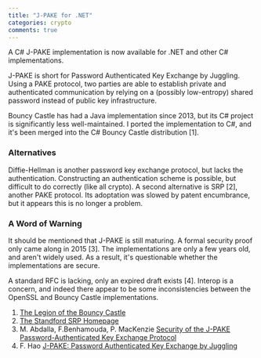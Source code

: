```yaml
---
title: "J-PAKE for .NET"
categories: crypto
comments: true
---
```


A C# J-PAKE implementation is now available for .NET and other C# implementations.

J-PAKE is short for Password Authenticated Key Exchange by Juggling. Using a PAKE protocol, two parties are able to establish private and authenticated communication by relying on a (possibly low-entropy) shared password instead of public key infrastructure.

Bouncy Castle has had a Java implementation since 2013, but its C\# project is significantly less well-maintained. I ported the implementation to C\#, and it's been merged into the C\# Bouncy Castle distribution [1].

### Alternatives

Diffie-Hellman is another password key exchange protocol, but lacks the authentication. Constructing an authentication scheme is possible, but difficult to do correctly (like all crypto). A second alternative is SRP [2], another PAKE protocol. Its adoptation was slowed by patent encumbrance, but it appears this is no longer a problem.

### A Word of Warning

It should be mentioned that J-PAKE is still maturing. A formal security proof only came along in 2015 [3]. The implementations are only a few years old, and aren't widely used. As a result, it's questionable whether the implementations are secure.

A standard RFC is lacking, only an expired draft exists [4]. Interop is a concern, and indeed there appear to be some inconsistencies between the OpenSSL and Bouncy Castle implementations.

1. [The Legion of the Bouncy Castle](https://www.bouncycastle.org/csharp/)
2. [The Standford SRP Homepage](http://srp.stanford.edu/)
3. M. Abdalla, F.Benhamouda, P. MacKenzie [Security of the J-PAKE Password-Authenticated Key Exchange Protocol](http://www.normalesup.org/~fbenhamo/files/publications/SP_AbdBenMac15.pdf)
4. F. Hao [J-PAKE: Password Authenticated Key Exchange by Juggling](https://tools.ietf.org/html/draft-hao-jpake-01)
